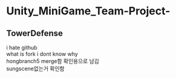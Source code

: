 # Unity_MiniGame_Team-Project-

## TowerDefense

i hate github  
what is fork i dont know why  
hongbranch5 merge함 확인용으로 남김  
sungscene없는거 확인함

